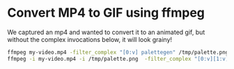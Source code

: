 # Convert MP4 to GIF using ffmpeg

We captured an mp4 and wanted to convert it to an animated gif, but without the complex invocations below, it will look grainy!

```sh
ffmpeg my-video.mp4 -filter_complex "[0:v] palettegen" /tmp/palette.png
ffmpeg -i my-video.mp4 -i /tmp/palette.png  -filter_complex "[0:v][1:v] paletteuse" my-video.gif
```
